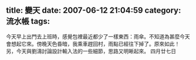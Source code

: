 title: 變天
date: 2007-06-12 21:04:59
category: 流水帳
tags:
---

今天早上出門去上班時，感覺包裡最近都少了一樣東西：雨傘。不知道為甚麼今天會想起它來。傍晚天色昏暗，我乘車趕回村，雨點已經往下掉了。原來如此！
另，今天與劉濤討論設計輸入法的一些細節，思路又明晰起來。
四月廿七日
